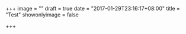 +++
image = ""
draft = true
date = "2017-01-29T23:16:17+08:00"
title = "Test"
showonlyimage = false

+++

